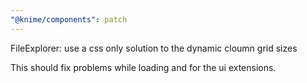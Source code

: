 ```yaml
---
"@knime/components": patch
---
```


FileExplorer: use a css only solution to the dynamic cloumn grid sizes

This should fix problems while loading and for the ui extensions.

